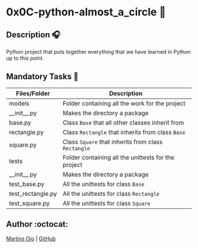 # 0x0C-python-almost_a_circle :book:

## Description :headphones:

Python project that puts together everything that we have learned in Python up to this point.

## Mandatory Tasks :station:

| Files/Folder | Description |
| ------------ | ----------- |
| models | Folder containing all the work for the project |
| \_\_init\_\_.py | Makes the directory a package |
| base.py | Class `Base` that all other classes inherit from |
| rectangle.py | Class `Rectangle` that inherits from class `Base` |
| square.py | Class `Square` that inherits from class `Rectangle` |
| tests | Folder containing all the unittests for the project |
| \_\_init\_\_.py | Makes the directory a package |
| test_base.py | All the unittests for class `Base` |
| test_rectangle.py | All the unittests for class `Rectangle` |
| test_square.py | All the unittests for class `Square` |


## Author :octocat:

[Martins Ojo](https://www.linkedin.com/in/martins-ojo/) | [GitHub](https://github.com/MartinScript)